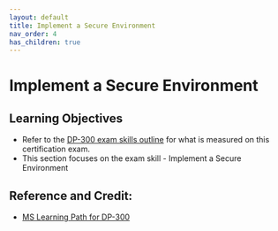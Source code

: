 ```yaml
---
layout: default
title: Implement a Secure Environment
nav_order: 4
has_children: true
---
```


# Implement a Secure Environment

## Learning Objectives

   - Refer to the [DP-300 exam skills outline](https://query.prod.cms.rt.microsoft.com/cms/api/am/binary/RE4q3yZ) for what is measured on this certification exam. 
   - This section focuses on the exam skill - Implement a Secure Environment

## Reference and Credit:  

   - [MS Learning Path for DP-300](https://docs.microsoft.com/en-us/learn/certifications/exams/dp-300)




